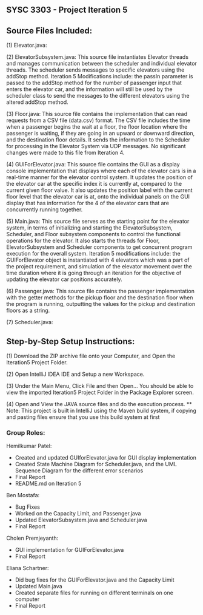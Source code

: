 ##  SYSC 3303 - Project Iteration 5

## Source Files Included:

(1) Elevator.java:

(2) ElevatorSubsystem.java: This source file instantiates Elevator threads and manages communication between the scheduler and individual elevator threads. The scheduler sends messages to specific elevators using the addStop method. Iteration 5 Modifications include: the passIn parameter is passed to the addStop method for the number of passenger input that enters the elevator car, and the information will still be used by the scheduler class to send the messages to the different elevators using the altered addStop method. 

(3) Floor.java: This source file contains the implementation that can read requests from a CSV file (data.csv) format. The CSV file includes the time when a passenger begins the wait at a floor, the floor location where the passenger is waiting, if they are going in an upward or downward direction, and the destination floor details. It sends the information to the Scheduler for processing in the Elevator System via UDP messages. No significant changes were made to this file from Iteration 4. 

(4) GUIForElevator.java: This source file contains the GUI as a display console implementation that displays where each of the elevator cars is in a real-time manner
for the elevator control system. It updates the position of the elevator car at the specific index it is currently at, compared to the current given floor value. It also updates the position label with the current floor level that the elevator car is at, onto the individual panels on the GUI display that has information for the 4 of the elevator cars that are concurrently running together. 

(5) Main.java: This source file serves as the starting point for the elevator system, in terms of initializing and starting the ElevatorSubsystem, Scheduler, and Floor subsystem components to control the functional operations for the elevator. It also starts the threads for Floor, ElevatorSubsystem and Scheduler components to get concurrent program execution for the overall system. Iteration 5 modifications include: the GUIForElevator object is instantiated with 4 elevators which was a part of the project requirement, and simulation of the elevator movement over the time duration where it is going through an iteration for the objective of updating the elevator car positions accurately.

(6) Passenger.java: This source file contains the passenger implementation with the getter methods for the pickup floor and the destination floor when the program is running, outputting the values for the pickup and destination floors as a string.

(7) Scheduler.java: 


## Step-by-Step Setup Instructions:

(1) Download the ZIP archive file onto your Computer, and Open the Iteration5 Project Folder. 

(2) Open IntelliJ IDEA IDE and Setup a new Workspace. 

(3) Under the Main Menu, Click File and then Open… You should be able to view the imported Iteration5 Project Folder in the Package Explorer screen. 

(4) Open and View the JAVA source files and do the execution process.
** Note: This project is built in IntelliJ using the Maven build system, if copying and pasting files ensure that you use this build system at first


### Group Roles:

Hemilkumar Patel: 
- Created and updated GUIforElevator.java for GUI display implementation
- Created State Machine Diagram for Scheduler.java, and the UML Sequence Diagram for the different error scenarios
- Final Report
- README.md on Iteration 5

Ben Mostafa: 
- Bug Fixes
- Worked on the Capacity Limit, and Passenger.java
- Updated ElevatorSubsystem.java and Scheduler.java
- Final Report

Cholen Premjeyanth: 
- GUI implementation for GUIForElevator.java
- Final Report

Eliana Schartner: 
- Did bug fixes for the GUIForElevator.java and the Capacity Limit
- Updated Main.java
- Created separate files for running on different terminals on one computer
- Final Report


